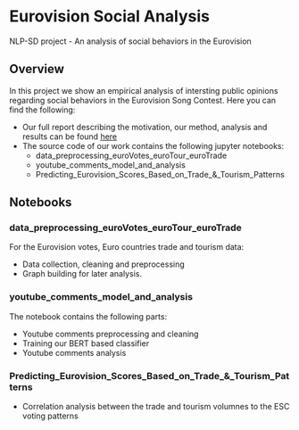 # Eurovision Social Analysis
NLP-SD project - An analysis of social behaviors in the Eurovision 


## Overview
In this project we show an empirical analysis of intersting public opinions regarding social behaviors in the Eurovision Song Contest.
Here you can find the following:
- Our full report describing the motivation, our method, analysis and results can be found <a href="https://github.com/oriheldman/eurovision_social_analysis/blob/main/Eurovision_Project%20(4).pdf">here</a>
- The source code of our work contains the following jupyter notebooks:
  - data_preprocessing_euroVotes_euroTour_euroTrade
  - youtube_comments_model_and_analysis
  - Predicting_Eurovision_Scores_Based_on_Trade_&_Tourism_Patterns

## Notebooks
### data_preprocessing_euroVotes_euroTour_euroTrade
For the Eurovision votes, Euro countries trade and tourism data:
- Data collection, cleaning and preprocessing 
- Graph building for later analysis.

### youtube_comments_model_and_analysis
The notebook contains the following parts:
- Youtube comments preprocessing and cleaning
- Training our BERT based classifier 
- Youtube comments analysis

### Predicting_Eurovision_Scores_Based_on_Trade_&_Tourism_Patterns
- Correlation analysis between the trade and tourism volumnes to the ESC voting patterns
